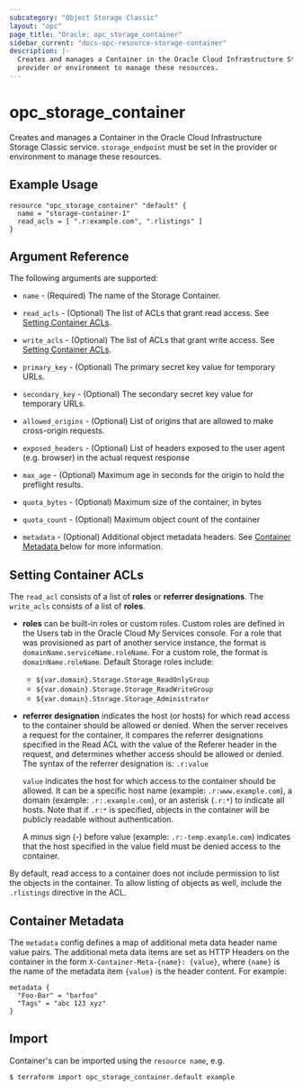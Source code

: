 ```yaml
---
subcategory: "Object Storage Classic"
layout: "opc"
page_title: "Oracle: opc_storage_container"
sidebar_current: "docs-opc-resource-storage-container"
description: |-
  Creates and manages a Container in the Oracle Cloud Infrastructure Storage Classic service. `storage_endpoint` must be set in the
  provider or environment to manage these resources.
---
```


# opc\_storage\_container

Creates and manages a Container in the Oracle Cloud Infrastructure Storage Classic service. `storage_endpoint` must be set in the
provider or environment to manage these resources.

## Example Usage

```hcl
resource "opc_storage_container" "default" {
  name = "storage-container-1"
  read_acls = [ ".r:example.com", ".rlistings" ]
}
```

## Argument Reference

The following arguments are supported:

* `name` - (Required) The name of the Storage Container.

* `read_acls` - (Optional) The list of ACLs that grant read access. See [Setting Container ACLs](#setting-container-acls).

* `write_acls` - (Optional) The list of ACLs that grant write access. See [Setting Container ACLs](#setting-container-acls).

* `primary_key` - (Optional) The primary secret key value for temporary URLs.

* `secondary_key` - (Optional) The secondary secret key value for temporary URLs.

* `allowed_origins` - (Optional) List of origins that are allowed to make cross-origin requests.

* `exposed_headers` - (Optional) List of headers exposed to the user agent (e.g. browser) in the actual request response

* `max_age` - (Optional) Maximum age in seconds for the origin to hold the preflight results.

* `quota_bytes` - (Optional) Maximum size of the container, in bytes

* `quota_count` - (Optional) Maximum object count of the container

* `metadata` - (Optional) Additional object metadata headers. See [Container Metadata ](#container-metadata) below for more information.

## Setting Container ACLs

The `read_acl` consists of a list of **roles** or **referrer designations**. The `write_acls` consists of a list of **roles**.

- **roles** can be built-in roles or custom roles. Custom roles are defined in the Users tab in the Oracle Cloud My Services console. For a role that was provisioned as part of another service instance, the format is `domainName.serviceName.roleName`. For a custom role, the format is `domainName.roleName`.  Default Storage roles include:

  - `${var.domain}.Storage.Storage_ReadOnlyGroup`
  - `${var.domain}.Storage.Storage_ReadWriteGroup`
  - `${var.domain}.Storage.Storage_Administrator`

- **referrer designation** indicates the host (or hosts) for which read access to the container should be allowed or denied. When the server receives a request for the container, it compares the referrer designations specified in the Read ACL with the value of the Referer header in the request, and determines whether access should be allowed or denied. The syntax of the referrer designation is: `.r:value`

  `value` indicates the host for which access to the container should be allowed. It can be a specific host name (example: `.r:www.example.com`), a domain (example: `.r:.example.com`), or an asterisk (`.r:*`) to indicate all hosts. Note that if `.r:*` is specified, objects in the container will be publicly readable without authentication.

  A minus sign (-) before value (example: `.r:-temp.example.com`) indicates that the host specified in the value field must be denied access to the container.

By default, read access to a container does not include permission to list the objects in the container. To allow listing of objects as well, include the `.rlistings` directive in the ACL.


## Container Metadata

The `metadata` config defines a map of additional meta data header name value pairs. The additional meta data items are set as HTTP Headers on the container in the form `X-Container-Meta-{name}: {value}`, where `{name}` is the name of the metadata item  `{value}` is the header content. For example:

```hcl
metadata {
  "Foo-Bar" = "barfoo"
  "Tags" = "abc 123 xyz"
}
```

## Import

Container's can be imported using the `resource name`, e.g.

```shell
$ terraform import opc_storage_container.default example
```
